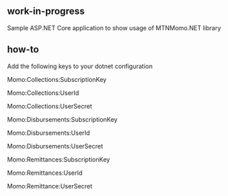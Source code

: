 ## work-in-progress
Sample ASP.NET Core application to show usage of MTNMomo.NET library

## how-to
Add the following keys to your dotnet configuration

Momo:Collections:SubscriptionKey

Momo:Collections:UserId

Momo:Collections:UserSecret

Momo:Disbursements:SubscriptionKey

Momo:Disbursements:UserId

Momo:Disbursements:UserSecret

Momo:Remittances:SubscriptionKey

Momo:Remittances:UserId

Momo:Remittance:UserSecret
